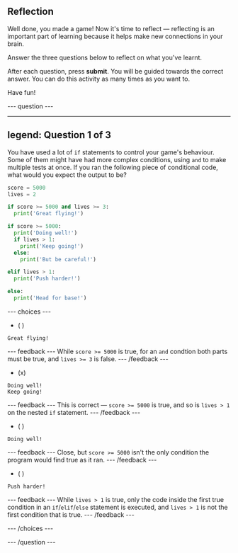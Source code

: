 ## Reflection

Well done, you made a game!  Now it's time to reflect — reflecting is an important part of learning because it helps make new connections in your brain.

Answer the three questions below to reflect on what you've learnt.

After each question, press **submit**. You will be guided towards the correct answer. You can do this activity as many times as you want to.

Have fun!

--- question ---

---
legend: Question 1 of 3
---

You have used a lot of `if` statements to control your game's behaviour. Some of them might have had more complex conditions, using `and` to make multiple tests at once. If you ran the following piece of conditional code, what would you expect the output to be?

```python
score = 5000
lives = 2

if score >= 5000 and lives >= 3:
  print('Great flying!')

if score >= 5000: 
  print('Doing well!')
  if lives > 1:
    print('Keep going!')
  else:
    print('But be careful!')

elif lives > 1:
  print('Push harder!')

else:
  print('Head for base!')
```

--- choices ---

- ( ) 
```
Great flying!
```
  --- feedback ---
While `score >= 5000` is true, for an `and` condtion both parts must be true, and `lives >= 3` is false.
  --- /feedback ---

- (x) 
```
Doing well!
Keep going!
```
  --- feedback ---
This is correct — `score >= 5000` is true, and so is `lives > 1` on the nested `if` statement.
  --- /feedback ---

- ( ) 
```
Doing well!
```
  --- feedback ---
Close, but `score >= 5000` isn't the only condition the program would find true as it ran.
  --- /feedback ---

- ( ) 
```
Push harder!
```
  --- feedback ---
While `lives > 1` is true, only the code inside the first true condition in an `if`/`elif`/`else` statement is executed, and `lives > 1` is not the first condition that is true.
  --- /feedback ---

--- /choices ---

--- /question ---
